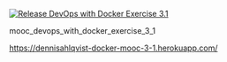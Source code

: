 [![Release DevOps with Docker Exercise 3.1](https://github.com/dennisahlqvist/mooc_devops_with_docker_exercise_3_1/actions/workflows/build.yml/badge.svg)](https://github.com/dennisahlqvist/mooc_devops_with_docker_exercise_3_1/actions/workflows/build.yml)

mooc_devops_with_docker_exercise_3_1

https://dennisahlqvist-docker-mooc-3-1.herokuapp.com/
